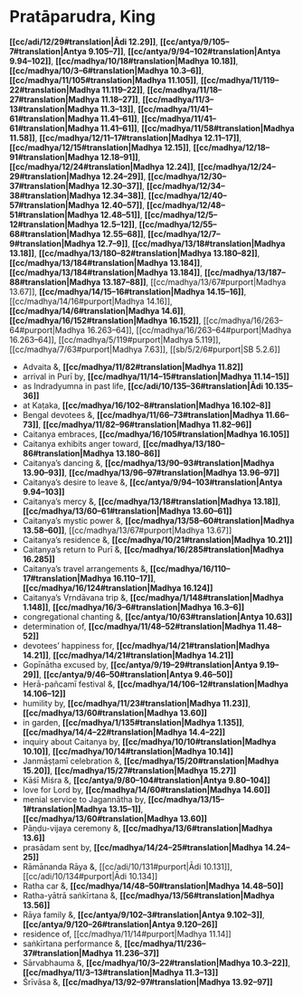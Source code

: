 # Pratāparudra, King

**[[cc/adi/12/29#translation|Ādi 12.29]]**, **[[cc/antya/9/105–7#translation|Antya 9.105–7]]**, **[[cc/antya/9/94–102#translation|Antya 9.94–102]]**, **[[cc/madhya/10/18#translation|Madhya 10.18]]**, **[[cc/madhya/10/3–6#translation|Madhya 10.3–6]]**, **[[cc/madhya/11/105#translation|Madhya 11.105]]**, **[[cc/madhya/11/119–22#translation|Madhya 11.119–22]]**, **[[cc/madhya/11/18–27#translation|Madhya 11.18–27]]**, **[[cc/madhya/11/3–13#translation|Madhya 11.3–13]]**, **[[cc/madhya/11/41–61#translation|Madhya 11.41–61]]**, **[[cc/madhya/11/41–61#translation|Madhya 11.41–61]]**, **[[cc/madhya/11/58#translation|Madhya 11.58]]**, **[[cc/madhya/12/11–17#translation|Madhya 12.11–17]]**, **[[cc/madhya/12/15#translation|Madhya 12.15]]**, **[[cc/madhya/12/18–91#translation|Madhya 12.18–91]]**, **[[cc/madhya/12/24#translation|Madhya 12.24]]**, **[[cc/madhya/12/24–29#translation|Madhya 12.24–29]]**, **[[cc/madhya/12/30–37#translation|Madhya 12.30–37]]**, **[[cc/madhya/12/34–38#translation|Madhya 12.34–38]]**, **[[cc/madhya/12/40–57#translation|Madhya 12.40–57]]**, **[[cc/madhya/12/48–51#translation|Madhya 12.48–51]]**, **[[cc/madhya/12/5–12#translation|Madhya 12.5–12]]**, **[[cc/madhya/12/55–68#translation|Madhya 12.55–68]]**, **[[cc/madhya/12/7–9#translation|Madhya 12.7–9]]**, **[[cc/madhya/13/18#translation|Madhya 13.18]]**, **[[cc/madhya/13/180–82#translation|Madhya 13.180–82]]**, **[[cc/madhya/13/184#translation|Madhya 13.184]]**, **[[cc/madhya/13/184#translation|Madhya 13.184]]**, **[[cc/madhya/13/187–88#translation|Madhya 13.187–88]]**, [[cc/madhya/13/67#purport|Madhya 13.67]], **[[cc/madhya/14/15–16#translation|Madhya 14.15–16]]**, [[cc/madhya/14/16#purport|Madhya 14.16]], **[[cc/madhya/14/6#translation|Madhya 14.6]]**, **[[cc/madhya/16/152#translation|Madhya 16.152]]**, [[cc/madhya/16/263–64#purport|Madhya 16.263–64]], [[cc/madhya/16/263–64#purport|Madhya 16.263–64]], [[cc/madhya/5/119#purport|Madhya 5.119]], [[cc/madhya/7/63#purport|Madhya 7.63]], [[sb/5/2/6#purport|SB 5.2.6]]

* Advaita &, **[[cc/madhya/11/82#translation|Madhya 11.82]]**
* arrival in Purī by, **[[cc/madhya/11/14–15#translation|Madhya 11.14–15]]**
* as Indradyumna in past life, **[[cc/adi/10/135–36#translation|Ādi 10.135–36]]**
* at Kaṭaka, **[[cc/madhya/16/102–8#translation|Madhya 16.102–8]]**
* Bengal devotees &, **[[cc/madhya/11/66–73#translation|Madhya 11.66–73]]**, **[[cc/madhya/11/82–96#translation|Madhya 11.82–96]]**
* Caitanya embraces, **[[cc/madhya/16/105#translation|Madhya 16.105]]**
* Caitanya exhibits anger toward, **[[cc/madhya/13/180–86#translation|Madhya 13.180–86]]**
* Caitanya’s dancing &, **[[cc/madhya/13/90–93#translation|Madhya 13.90–93]]**, **[[cc/madhya/13/96–97#translation|Madhya 13.96–97]]**
* Caitanya’s desire to leave &, **[[cc/antya/9/94–103#translation|Antya 9.94–103]]**
* Caitanya’s mercy &, **[[cc/madhya/13/18#translation|Madhya 13.18]]**, **[[cc/madhya/13/60–61#translation|Madhya 13.60–61]]**
* Caitanya’s mystic power &, **[[cc/madhya/13/58–60#translation|Madhya 13.58–60]]**, [[cc/madhya/13/67#purport|Madhya 13.67]]
* Caitanya’s residence &, **[[cc/madhya/10/21#translation|Madhya 10.21]]**
* Caitanya’s return to Purī &, **[[cc/madhya/16/285#translation|Madhya 16.285]]**
* Caitanya’s travel arrangements &, **[[cc/madhya/16/110–17#translation|Madhya 16.110–17]]**, **[[cc/madhya/16/124#translation|Madhya 16.124]]**
* Caitanya’s Vṛndāvana trip &, **[[cc/madhya/1/148#translation|Madhya 1.148]]**, **[[cc/madhya/16/3–6#translation|Madhya 16.3–6]]**
* congregational chanting &, **[[cc/antya/10/63#translation|Antya 10.63]]**
* determination of, **[[cc/madhya/11/48–52#translation|Madhya 11.48–52]]**
* devotees’ happiness for, **[[cc/madhya/14/21#translation|Madhya 14.21]]**, **[[cc/madhya/14/21#translation|Madhya 14.21]]**
* Gopīnātha excused by, **[[cc/antya/9/19–29#translation|Antya 9.19–29]]**, **[[cc/antya/9/46–50#translation|Antya 9.46–50]]**
* Herā-pañcamī festival &, **[[cc/madhya/14/106–12#translation|Madhya 14.106–12]]**
* humility by, **[[cc/madhya/11/23#translation|Madhya 11.23]]**, **[[cc/madhya/13/60#translation|Madhya 13.60]]**
* in garden, **[[cc/madhya/1/135#translation|Madhya 1.135]]**, **[[cc/madhya/14/4–22#translation|Madhya 14.4–22]]**
* inquiry about Caitanya by, **[[cc/madhya/10/10#translation|Madhya 10.10]]**, **[[cc/madhya/10/14#translation|Madhya 10.14]]**
* Janmāṣṭamī celebration &, **[[cc/madhya/15/20#translation|Madhya 15.20]]**, **[[cc/madhya/15/27#translation|Madhya 15.27]]**
* Kāśī Miśra &, **[[cc/antya/9/80–104#translation|Antya 9.80–104]]**
* love for Lord by, **[[cc/madhya/14/60#translation|Madhya 14.60]]**
* menial service to Jagannātha by, **[[cc/madhya/13/15–1#translation|Madhya 13.15–1]]**, **[[cc/madhya/13/60#translation|Madhya 13.60]]**
* Pāṇḍu-vijaya ceremony &, **[[cc/madhya/13/6#translation|Madhya 13.6]]**
* prasādam sent by, **[[cc/madhya/14/24–25#translation|Madhya 14.24–25]]**
* Rāmānanda Rāya &, [[cc/adi/10/131#purport|Ādi 10.131]], [[cc/adi/10/134#purport|Ādi 10.134]]
* Ratha car &, **[[cc/madhya/14/48–50#translation|Madhya 14.48–50]]**
* Ratha-yātrā saṅkīrtana &, **[[cc/madhya/13/56#translation|Madhya 13.56]]**
* Rāya family &, **[[cc/antya/9/102–3#translation|Antya 9.102–3]]**, **[[cc/antya/9/120–26#translation|Antya 9.120–26]]**
* residence of, [[cc/madhya/11/14#purport|Madhya 11.14]]
* saṅkīrtana performance &, **[[cc/madhya/11/236–37#translation|Madhya 11.236–37]]**
* Sārvabhauma &, **[[cc/madhya/10/3–22#translation|Madhya 10.3–22]]**, **[[cc/madhya/11/3–13#translation|Madhya 11.3–13]]**
* Śrīvāsa &, **[[cc/madhya/13/92–97#translation|Madhya 13.92–97]]**
